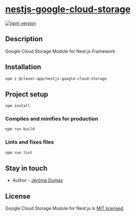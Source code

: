# [nestjs-google-cloud-storage](https://github.com/clever-app/nestjs-google-cloud-storage)

[![npm version](https://img.shields.io/npm/v/@clever-app/nestjs-google-cloud-storage.svg)](https://www.npmjs.org/package/@clever-app/nestjs-google-cloud-storage)

## Description

Google Cloud Storage Module for Nest.js Framework

## Installation

```bash
npm i @clever-app/nestjs-google-cloud-storage
```

## Project setup

```bash
npm install
```

### Compiles and minifies for production

```bash
npm run build
```

### Lints and fixes files

```bash
npm run lint
```

## Stay in touch

- Author - [Jérôme Dumas](https://www.linkedin.com/in/jerome-dumas/)

## License

Google Cloud Storage Module for Nest.js is [MIT licensed](LICENSE).
